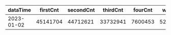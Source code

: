 |dataTime|firstCnt|secondCnt|thirdCnt|fourCnt|winCnt|vrate|wrate|
|-|-|-|-|-|-|-|-|
|2023-01-02|45141704|44712621|33732941|7600453|5277034|89.2%|11.2%|